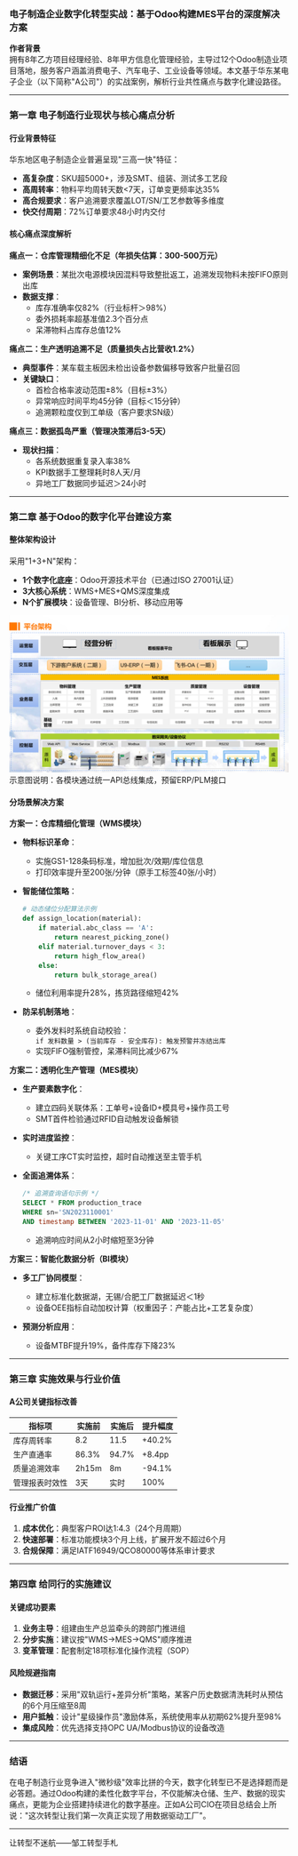 ### 电子制造企业数字化转型实战：基于Odoo构建MES平台的深度解决方案

**作者背景**  
拥有8年乙方项目经理经验、8年甲方信息化管理经验，主导过12个Odoo制造业项目落地，服务客户涵盖消费电子、汽车电子、工业设备等领域。本文基于华东某电子企业（以下简称"A公司"）的实战案例，解析行业共性痛点与数字化建设路径。

---

### 第一章 电子制造行业现状与核心痛点分析

#### 行业背景特征  
华东地区电子制造企业普遍呈现"三高一快"特征：  
- **高复杂度**：SKU超5000+，涉及SMT、组装、测试多工艺段  
- **高周转率**：物料平均周转天数<7天，订单变更频率达35%  
- **高合规要求**：客户追溯要求覆盖LOT/SN/工艺参数等多维度  
- **快交付周期**：72%订单要求48小时内交付  

#### 核心痛点深度解析  
**痛点一：仓库管理精细化不足（年损失估算：300-500万元）**  
- **案例场景**：某批次电源模块因混料导致整批返工，追溯发现物料未按FIFO原则出库  
- **数据支撑**：  
  - 库存准确率仅82%（行业标杆＞98%）  
  - 委外损耗率超基准值2.3个百分点  
  - 呆滞物料占库存总值12%

**痛点二：生产透明追溯不足（质量损失占比营收1.2%）**  
- **典型事件**：某车载主板因未检出设备参数偏移导致客户批量召回  
- **关键缺口**：  
  - 首检合格率波动范围±8%（目标±3%）  
  - 异常响应时间平均45分钟（目标＜15分钟）  
  - 追溯颗粒度仅到工单级（客户要求SN级）

**痛点三：数据孤岛严重（管理决策滞后3-5天）**  
- **现状扫描**：  
  - 各系统数据重复录入率38%  
  - KPI数据手工整理耗时8人天/月  
  - 异地工厂数据同步延迟＞24小时  

---

### 第二章 基于Odoo的数字化平台建设方案

#### 整体架构设计  
采用"1+3+N"架构：  
- **1个数字化底座**：Odoo开源技术平台（已通过ISO 27001认证）  
- **3大核心系统**：WMS+MES+QMS深度集成  
- **N个扩展模块**：设备管理、BI分析、移动应用等  

![整体架构设计.png](../images/%E6%95%B4%E4%BD%93%E6%9E%B6%E6%9E%84%E8%AE%BE%E8%AE%A1.png)
示意图说明：各模块通过统一API总线集成，预留ERP/PLM接口

#### 分场景解决方案  
**方案一：仓库精细化管理（WMS模块）**  
- **物料标识革命**：  
  - 实施GS1-128条码标准，增加批次/效期/库位信息  
  - 打印效率提升至200张/分钟（原手工标签40张/小时）  

- **智能储位策略**：  
  ```python
  # 动态储位分配算法示例
  def assign_location(material):
      if material.abc_class == 'A': 
          return nearest_picking_zone()
      elif material.turnover_days < 3:
          return high_flow_area()
      else:
          return bulk_storage_area()
  ```
  - 储位利用率提升28%，拣货路径缩短42%

- **防呆机制落地**：  
  - 委外发料时系统自动校验：  
    `if 发料数量 > (当前库存 - 安全库存): 触发预警并冻结出库`  
  - 实现FIFO强制管控，呆滞料同比减少67%

**方案二：透明化生产管理（MES模块）**  
- **生产要素数字化**：  
  - 建立四码关联体系：工单号+设备ID+模具号+操作员工号  
  - SMT首件检验通过RFID自动触发设备解锁  

- **实时进度监控**：  
  - 关键工序CT实时监控，超时自动推送至主管手机  

- **全面追溯体系**：  
  ```sql
  /* 追溯查询语句示例 */
  SELECT * FROM production_trace 
  WHERE sn='SN2023110001' 
  AND timestamp BETWEEN '2023-11-01' AND '2023-11-05'
  ```
  - 追溯响应时间从2小时缩短至3分钟  

**方案三：智能化数据分析（BI模块）**  
- **多工厂协同模型**：  
  - 建立标准化数据湖，无锡/合肥工厂数据延迟＜1秒  
  - 设备OEE指标自动加权计算（权重因子：产能占比+工艺复杂度）  

- **预测分析应用**：  
  - 设备MTBF提升19%，备件库存下降23%

---

### 第三章 实施效果与行业价值

#### A公司关键指标改善  
| 指标项         | 实施前 | 实施后 | 提升幅度 |
|----------------|--------|--------|----------|
| 库存周转率     | 8.2    | 11.5   | +40.2%   |
| 生产直通率     | 86.3%  | 94.7%  | +8.4pp   |
| 质量追溯效率   | 2h15m  | 8m     | -94.1%   |
| 管理报表时效性 | 3天    | 实时   | 100%     |

#### 行业推广价值  
1. **成本优化**：典型客户ROI达1:4.3（24个月周期）  
2. **快速部署**：标准功能模块3个月上线，扩展开发不超过6个月  
3. **合规保障**：满足IATF16949/QCO80000等体系审计要求  

---

### 第四章 给同行的实施建议

#### 关键成功要素  
1. **业务主导**：组建由生产总监牵头的跨部门推进组  
2. **分步实施**：建议按"WMS→MES→QMS"顺序推进  
3. **变革管理**：配套制定18项标准化操作流程（SOP）  

#### 风险规避指南  
- **数据迁移**：采用"双轨运行+差异分析"策略，某客户历史数据清洗耗时从预估的6个月压缩至8周  
- **用户抵触**：设计"星级操作员"激励体系，系统使用率从初期62%提升至98%  
- **集成风险**：优先选择支持OPC UA/Modbus协议的设备改造  

---

### 结语  
在电子制造行业竞争进入"微秒级"效率比拼的今天，数字化转型已不是选择题而是必答题。通过Odoo构建的柔性化数字平台，不仅能解决仓储、生产、数据的现实痛点，更能为企业搭建持续进化的数字基座。正如A公司CIO在项目总结会上所说："这次转型让我们第一次真正实现了用数据驱动工厂"。



--- 
让转型不迷航——邹工转型手札